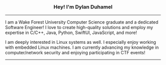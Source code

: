 <h3 align="center">Hey! I'm Dylan Duhamel</h3>
<p align="center">

</p>

---

I am a Wake Forest University Computer Science graduate and a dedicated Software Engineer! I love to create high-quality solutions and employ my expertise in C/C++, Java, Python, SwiftUI, JavaScript, and more!

I am deeply interested in Linux systems as well. I especially enjoy working with embedded Linux machines. I am currently advancing my knowledge in computer/network security and enjoying participating in CTF events!

---

